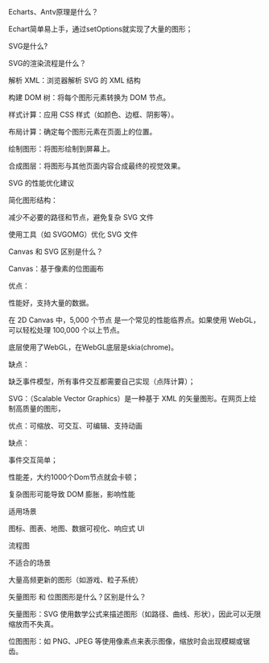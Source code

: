 Echarts、Antv原理是什么？

Echart简单易上手，通过setOptions就实现了大量的图形；



SVG是什么?

SVG的渲染流程是什么？

解析 XML：浏览器解析 SVG 的 XML 结构

构建 DOM 树：将每个图形元素转换为 DOM 节点。

样式计算：应用 CSS 样式（如颜色、边框、阴影等）。

布局计算：确定每个图形元素在页面上的位置。

绘制图形：将图形绘制到屏幕上。

合成图层：将图形与其他页面内容合成最终的视觉效果。

SVG 的性能优化建议

简化图形结构：

减少不必要的路径和节点，避免复杂 SVG 文件

使用工具（如 SVGOMG）优化 SVG 文件

Canvas 和 SVG 区别是什么？

Canvas：基于像素的位图画布

优点：

性能好，支持大量的数据。

在 2D Canvas 中，5,000 个节点 是一个常见的性能临界点。如果使用 WebGL，可以轻松处理 100,000 个以上节点。

底层使用了WebGL，在WebGL底层是skia(chrome)。

缺点：

缺乏事件模型，所有事件交互都需要自己实现（点阵计算）；

SVG：（Scalable Vector Graphics）是一种基于 XML 的矢量图形。在网页上绘制高质量的图形，

优点：可缩放、可交互、可编辑、支持动画

缺点：

事件交互简单；

性能差，大约1000个Dom节点就会卡顿；

复杂图形可能导致 DOM 膨胀，影响性能

适用场景

图标、图表、地图、数据可视化、响应式 UI

流程图

不适合的场景

大量高频更新的图形（如游戏、粒子系统）

矢量图形 和 位图图形是什么？区别是什么？

矢量图形：SVG 使用数学公式来描述图形（如路径、曲线、形状），因此可以无限缩放而不失真。

位图图形：如 PNG、JPEG 等使用像素点来表示图像，缩放时会出现模糊或锯齿。